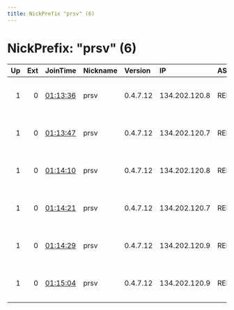 ```yaml
---
title: NickPrefix "prsv" (6)
---
```


# NickPrefix: "prsv" (6)

|   Up |   Ext | JoinTime                                                                                              | Nickname   | Version   | IP            | AS           | CC   |   ORp |   Dirp | OS    | Contact                            |   eFamMembers |
|-----:|------:|:------------------------------------------------------------------------------------------------------|:-----------|:----------|:--------------|:-------------|:-----|------:|-------:|:------|:-----------------------------------|--------------:|
|    1 |     0 | [01:13:36](https://nusenu.github.io/OrNetStats/w/relay/9FB4CBD60459ECC5210ED6FE77B15921F85DB5B4.html) | prsv       | 0.4.7.12  | 134.202.120.8 | RELIABLESITE | us   |  9000 |      0 | Linux | email:admin prsv.ch url:prsv.ch pr |            86 |
|    1 |     0 | [01:13:47](https://nusenu.github.io/OrNetStats/w/relay/0EDB77FFC143111C2338DC71CF13ED1277B48E7D.html) | prsv       | 0.4.7.12  | 134.202.120.7 | RELIABLESITE | us   |  9000 |      0 | Linux | email:admin prsv.ch url:prsv.ch pr |            86 |
|    1 |     0 | [01:14:10](https://nusenu.github.io/OrNetStats/w/relay/C6809C0EDAA1ECBD3203CE29F842A4A882921F71.html) | prsv       | 0.4.7.12  | 134.202.120.8 | RELIABLESITE | us   |  9100 |      0 | Linux | email:admin prsv.ch url:prsv.ch pr |            86 |
|    1 |     0 | [01:14:21](https://nusenu.github.io/OrNetStats/w/relay/2E55BAC4E5326DBB75488F08775DBFE8F879D716.html) | prsv       | 0.4.7.12  | 134.202.120.7 | RELIABLESITE | us   |  9100 |      0 | Linux | email:admin prsv.ch url:prsv.ch pr |            86 |
|    1 |     0 | [01:14:29](https://nusenu.github.io/OrNetStats/w/relay/688DCC57A8E46CF7E6ED874F186E2076A86A88C8.html) | prsv       | 0.4.7.12  | 134.202.120.9 | RELIABLESITE | us   |  9000 |      0 | Linux | email:admin prsv.ch url:prsv.ch pr |            86 |
|    1 |     0 | [01:15:04](https://nusenu.github.io/OrNetStats/w/relay/4AA6C7CA34622238AE9DAAA9F019D2E062B21FAE.html) | prsv       | 0.4.7.12  | 134.202.120.9 | RELIABLESITE | us   |  9100 |      0 | Linux | email:admin prsv.ch url:prsv.ch pr |            86 |
